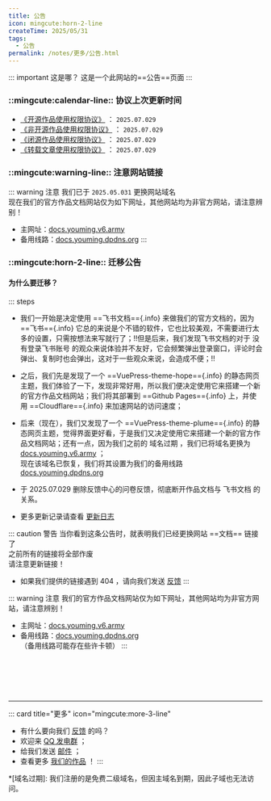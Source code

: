```yaml
---
title: 公告
icon: mingcute:horn-2-line
createTime: 2025/05/31
tags:
  - 公告
permalink: /notes/更多/公告.html
---
```


::: important 这是哪？
这是一个此网站的==公告==页面
:::

### ::mingcute:calendar-line:: 协议上次更新时间

- [《开源作品使用权限协议》](/notes/协议/开源.html) ： `2025.07.029`
- [《非开源作品使用权限协议》](/notes/协议/非开源.html) ： `2025.07.029`
- [《闭源作品使用权限协议》](/notes/协议/闭源.html) ： `2025.07.029`
- [《转载文章使用权限协议》](/notes/协议/转载.html) ： `2025.07.029`

### ::mingcute:warning-line:: 注意网站链接

::: warning 注意
我们已于 `2025.05.031` 更换网站域名  
现在我们的官方作品文档网站仅为如下网址，其他网站均为非官方网站，请注意辨别！
- 主网址：[docs.youming.v6.army](https://docs.youming.v6.army)
- 备用线路：[docs.youming.dpdns.org](https://docs.youming.dpdns.org/)
::: 

### ::mingcute:horn-2-line:: 迁移公告
#### 为什么要迁移？

::: steps

- 我们一开始是决定使用 ==飞书文档=={.info} 来做我们的官方文档的，因为 ==飞书=={.info} 它总的来说是个不错的软件，它也比较美观，不需要进行太多的设置，只需按想法来写就行了；!!但是后来，我们发现飞书文档的对于 没有登录飞书账号 的观众来说体验并不友好，它会频繁弹出登录窗口，评论时会弹出、复制时也会弹出，这对于一些观众来说，会造成不便；!!

- 之后，我们先是发现了一个 ==VuePress-theme-hope=={.info} 的静态网页主题，我们体验了一下，发现非常好用，所以我们便决定使用它来搭建一个新的官方作品文档网站；我们将其部署到 ==Github Pages=={.info} 上，并使用 ==Cloudflare=={.info} 来加速网站的访问速度；

- 后来（现在），我们又发现了一个 ==VuePress-theme-plume=={.info} 的静态网页主题，觉得界面更好看，于是我们又决定使用它来搭建一个新的官方作品文档网站；还有一点，因为我们之前的 域名过期 ，我们已将域名更换为 [docs.youming.v6.army](https://docs.youming.v6.army) ；  
现在该域名已恢复，我们将其设置为我们的备用线路 [docs.youming.dpdns.org](https://docs.youming.dpdns.org/)
- 于 2025.07.029 删除反馈中心的问卷反馈，彻底断开作品文档与 飞书文档 的关系。
- 更多更新记录请查看 [更新日志](/notes/更多/更新日志.html)

::: caution 警告
当你看到这条公告时，就表明我们已经更换网站 ==文档== 链接了  
之前所有的链接将全部作废  
请注意更新链接！
- 如果我们提供的链接遇到 404 ，请向我们发送 [反馈](/notes/反馈中心/)
:::

::: warning 注意
我们的官方作品文档网站仅为如下网址，其他网站均为非官方网站，请注意辨别！
- 主网址：[docs.youming.v6.army](https://docs.youming.v6.army)
- 备用线路：[docs.youming.dpdns.org](https://docs.youming.dpdns.org/)  
（备用线路可能存在些许卡顿）
:::

<p style="margin-top: 100px"></p>

---

::: card title="更多" icon="mingcute:more-3-line"
- 有什么要向我们 [反馈](/notes/反馈中心/) 的吗？
- 欢迎来 [QQ 发电群](/notes/更多/链接.html#qq-群) ；
- 给我们发送 [邮件](/notes/更多/链接.html#邮箱) ；
- 查看更多 [我们的作品](/notes/) ！
:::

*[域名过期]: 我们注册的是免费二级域名，但因主域名到期，因此子域也无法访问。